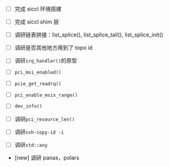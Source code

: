 * [ ] 完成 siccl 环境搭建

* [ ] 完成 siccl shim 层

* [ ] 调研链表拼接：list_splice(), list_splice_tail(), list_splice_init()

* [ ] 调研是否其他地方用到了 topo id

* [ ] 调研`irq_handler()`的原型

* [ ] `pci_msi_enabled()`

* [ ] `pcie_get_readrq()`

* [ ] `pci_enable_msix_range()`

* [ ] `dev_info()`

* [ ] 调研`pci_resource_len()`

* [ ] 调研`ssh-copy-id -i`

* [ ] 调研`std::any`

* [new] 调研 panas，polars
